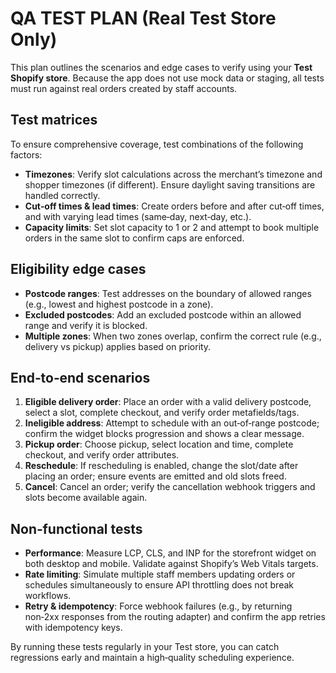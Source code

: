 # QA TEST PLAN (Real Test Store Only)

This plan outlines the scenarios and edge cases to verify using your **Test Shopify store**. Because the app does not use mock data or staging, all tests must run against real orders created by staff accounts.

## Test matrices
To ensure comprehensive coverage, test combinations of the following factors:

- **Timezones**: Verify slot calculations across the merchant’s timezone and shopper timezones (if different). Ensure daylight saving transitions are handled correctly.
- **Cut‑off times & lead times**: Create orders before and after cut‑off times, and with varying lead times (same‑day, next‑day, etc.).
- **Capacity limits**: Set slot capacity to 1 or 2 and attempt to book multiple orders in the same slot to confirm caps are enforced.

## Eligibility edge cases
- **Postcode ranges**: Test addresses on the boundary of allowed ranges (e.g., lowest and highest postcode in a zone).
- **Excluded postcodes**: Add an excluded postcode within an allowed range and verify it is blocked.
- **Multiple zones**: When two zones overlap, confirm the correct rule (e.g., delivery vs pickup) applies based on priority.

## End‑to‑end scenarios
1. **Eligible delivery order**: Place an order with a valid delivery postcode, select a slot, complete checkout, and verify order metafields/tags.
2. **Ineligible address**: Attempt to schedule with an out‑of‑range postcode; confirm the widget blocks progression and shows a clear message.
3. **Pickup order**: Choose pickup, select location and time, complete checkout, and verify order attributes.
4. **Reschedule**: If rescheduling is enabled, change the slot/date after placing an order; ensure events are emitted and old slots freed.
5. **Cancel**: Cancel an order; verify the cancellation webhook triggers and slots become available again.

## Non‑functional tests
- **Performance**: Measure LCP, CLS, and INP for the storefront widget on both desktop and mobile. Validate against Shopify’s Web Vitals targets.
- **Rate limiting**: Simulate multiple staff members updating orders or schedules simultaneously to ensure API throttling does not break workflows.
- **Retry & idempotency**: Force webhook failures (e.g., by returning non‑2xx responses from the routing adapter) and confirm the app retries with idempotency keys.

By running these tests regularly in your Test store, you can catch regressions early and maintain a high‑quality scheduling experience.
